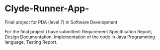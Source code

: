 # Clyde-Runner-App-
Final project for PDA (level 7) in Software Development 


For the final project i have submitted: 
  Requirement Specification Report,
  Design Documentation,
  Implementation of the code in Java Programming language,
  Testing Report.
